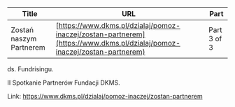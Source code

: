 | **Title**       | **URL**           | **Part**              |
|-----------------|-------------------|-----------------------|
| Zostań naszym Partnerem          | [https://www.dkms.pl/dzialaj/pomoz-inaczej/zostan-partnerem](https://www.dkms.pl/dzialaj/pomoz-inaczej/zostan-partnerem)    | Part 3 of 3          |

 ds. Fundrisingu.



II Spotkanie Partnerów Fundacji DKMS.



Link: https://www.dkms.pl/dzialaj/pomoz-inaczej/zostan-partnerem
